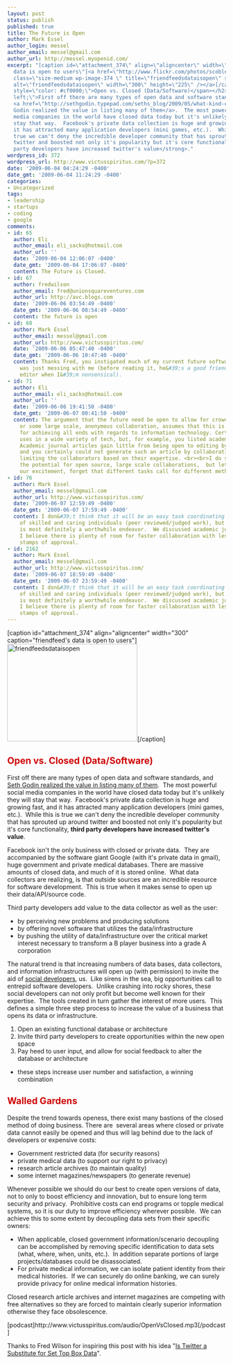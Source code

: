 ```yaml
---
layout: post
status: publish
published: true
title: The Future is Open
author: Mark Essel
author_login: messel
author_email: messel@gmail.com
author_url: http://messel.myopenid.com/
excerpt: "[caption id=\"attachment_374\" align=\"aligncenter\" width=\"300\" caption=\"friendfeed&#39;s
  data is open to users\"]<a href=\"http://www.flickr.com/photos/scobleizer/\"><img
  class=\"size-medium wp-image-374 \" title=\"friendfeedsdataisopen\" src=\"{{ site.url }}/assets/2009/06/friendfeedsdataisopen-300x225.jpg\"
  alt=\"friendfeedsdataisopen\" width=\"300\" height=\"225\" /></a>[/caption]\r\n<h2><span
  style=\"color: #cf0000;\">Open vs. Closed (Data/Software)</span></h2>\r\n<p style=\"text-align:
  left;\">First off there are many types of open data and software standards, and
  <a href=\"http://sethgodin.typepad.com/seths_blog/2009/05/what-kind-of-open-are-you-looking-for.html\">Seth
  Godin realized the value in listing many of them</a>.  The most powerful social
  media companies in the world have closed data today but it's unlikely they will
  stay that way.  Facebook's private data collection is huge and growing fast, and
  it has attracted many application developers (mini games, etc.).  While this is
  true we can't deny the incredible developer community that has sprouted up around
  twitter and boosted not only it's popularity but it's core functionality, <strong>third
  party developers have increased twitter's value</strong>."
wordpress_id: 372
wordpress_url: http://www.victusspiritus.com/?p=372
date: '2009-06-04 04:24:29 -0400'
date_gmt: '2009-06-04 11:24:29 -0400'
categories:
- Uncategorized
tags:
- leadership
- startups
- coding
- google
comments:
- id: 65
  author: Eli
  author_email: eli_sacks@hotmail.com
  author_url: ''
  date: '2009-06-04 12:06:07 -0400'
  date_gmt: '2009-06-04 17:06:07 -0400'
  content: The Future is Closed.
- id: 67
  author: fredwilson
  author_email: fred@unionsquareventures.com
  author_url: http://avc.blogs.com
  date: '2009-06-06 03:54:49 -0400'
  date_gmt: '2009-06-06 08:54:49 -0400'
  content: the future is open
- id: 68
  author: Mark Essel
  author_email: messel@gmail.com
  author_url: http://www.victusspiritus.com/
  date: '2009-06-06 05:47:40 -0400'
  date_gmt: '2009-06-06 10:47:40 -0400'
  content: Thanks Fred, you instigated much of my current future software views.  Eli
    was just messing with me (before reading it, he&#39;s a good friend and helpful
    editor when I&#39;m nonsensical).
- id: 71
  author: Eli
  author_email: eli_sacks@hotmail.com
  author_url: ''
  date: '2009-06-06 19:41:50 -0400'
  date_gmt: '2009-06-07 00:41:50 -0400'
  content: The argument that the future need be open to allow for crowd sourcing,
    or some large scale, anonymous collaboration, assumes that this is the best method
    for achieving all ends with regards to information technology. Certainly it has
    uses in a wide variety of tech, but, for example, you listed academic journals.
    Academic journal articles gain little from being open to editing by the public,
    and you certainly could not generate such an article by collaboration, without
    limiting the collaborators based on their expertise. <br><br>I do see some of
    the potential for open source, large scale collaborations,  but let us not, in
    our excitement, forget that different tasks call for different methods.
- id: 76
  author: Mark Essel
  author_email: messel@gmail.com
  author_url: http://www.victusspiritus.com/
  date: '2009-06-07 12:59:49 -0400'
  date_gmt: '2009-06-07 17:59:49 -0400'
  content: I don&#39;t think that it will be an easy task coordinating the best efforts
    of skilled and caring individuals (peer reviewed/judged work), but I think it
    is most definitely a worthwhile endeavor.  We discussed academic journals, and
    I believe there is plenty of room for faster collaboration with less institutional
    stamps of approval.
- id: 2162
  author: Mark Essel
  author_email: messel@gmail.com
  author_url: http://www.victusspiritus.com/
  date: '2009-06-07 18:59:49 -0400'
  date_gmt: '2009-06-07 23:59:49 -0400'
  content: I don&#39;t think that it will be an easy task coordinating the best efforts
    of skilled and caring individuals (peer reviewed/judged work), but I think it
    is most definitely a worthwhile endeavor.  We discussed academic journals, and
    I believe there is plenty of room for faster collaboration with less institutional
    stamps of approval.
---
```

<p>[caption id="attachment_374" align="aligncenter" width="300" caption="friendfeed&#39;s data is open to users"]<a href="http://www.flickr.com/photos/scobleizer/"><img class="size-medium wp-image-374 " title="friendfeedsdataisopen" src="{{ site.url }}/assets/2009/06/friendfeedsdataisopen-300x225.jpg" alt="friendfeedsdataisopen" width="300" height="225" /></a>[/caption]</p>
<h2><span style="color: #cf0000;">Open vs. Closed (Data/Software)</span></h2>
<p style="text-align: left;">First off there are many types of open data and software standards, and <a href="http://sethgodin.typepad.com/seths_blog/2009/05/what-kind-of-open-are-you-looking-for.html">Seth Godin realized the value in listing many of them</a>.  The most powerful social media companies in the world have closed data today but it's unlikely they will stay that way.  Facebook's private data collection is huge and growing fast, and it has attracted many application developers (mini games, etc.).  While this is true we can't deny the incredible developer community that has sprouted up around twitter and boosted not only it's popularity but it's core functionality, <strong>third party developers have increased twitter's value</strong>.<a id="more"></a><a id="more-372"></a></p>
<p style="text-align: left;">Facebook isn't the only business with closed or private data.  They are accompanied by the software giant Google (with it's private data in gmail), huge government and private medical databases. There are massive amounts of closed data, and much of it is stored online.  What data collectors are realizing, is that outside sources are an incredible resource for software development.  This is true when it makes sense to open up their data/API/source code.</p>
<p style="text-align: left;">Third party developers add value to the data collector as well as the user:</p>
<ul>
<li>by perceiving new problems and producing solutions</li>
<li>by offering novel software that utilizes the data/infrastructure</li>
<li>by pushing the utility of data/infrastructure over the critical market interest necessary to transform a B player business into a grade A corporation</li>
</ul>
<p>The natural trend is that increasing numbers of data bases, data collectors, and information infrastructures will open up (with permission) to invite the aid of <a href="http://victusfate.github.io/victusspiritus/uncategorized/2009/03/29/social-media-will-be-the-dominant-design-focus-of-the-21st-century/">social developers</a>, us.  Like sirens in the sea, big opportunities call to entrepid software developers.  Unlike crashing into rocky shores, these social developers can not only profit but become well known for their expertise.  The tools created in turn gather the interest of more users.  This defines a simple three step process to increase the value of a business that opens its data or infrastructure.</p>
<ol>
<li>Open an existing functional database or architecture</li>
<li>Invite third party developers to create opportunities within the new open space</li>
<li>Pay heed to user input, and allow for social feedback to alter the database or architecture</li>
</ol>
<ul>
<li>these steps increase user number and satisfaction, a winning combination</li>
</ul>
<h2><span style="color: #cf0000;">Walled Gardens</span></h2>
<p>Despite the trend towards openess, there exist many bastions of the closed method of doing business. There are  several areas where closed or private data cannot easily be opened and thus will lag behind due to the lack of developers or expensive costs:</p>
<ul>
<li>Government restricted data (for security reasons)</li>
<li>private medical data (to support our right to privacy)</li>
<li>research article archives (to maintain quality)</li>
<li>some internet magazines/newspapers (to generate revenue)</li>
</ul>
<p>Whenever possible we should do our best to create open versions of data, not to only to boost efficiency and innovation, but to ensure long term security and privacy.  Prohibitive costs can end programs or topple medical systems, so it is our duty to improve efficiency wherever possible.  We can achieve this to some extent by decoupling data sets from their specific owners:</p>
<ul>
<li>When applicable, closed government information/scenario decoupling can be accomplished by removing specific identification to data sets (what, where, when, units, etc.).  In addition separate portions of large projects/databases could be disassociated.</li>
<li>For private medical information, we can isolate patient identity from their medical histories.  If we can securely do online banking, we can surely provide privacy for online medical information histories.</li>
</ul>
<p>Closed research article archives and internet magazines are competing with free alternatives so they are forced to maintain clearly superior information otherwise they face obsolescence.</p>
<p>[podcast]http://www.victusspiritus.com/audio/OpenVsClosed.mp3[/podcast]</p>
<p>Thanks to Fred Wilson for inspiring this post with his idea "<a href="http://www.avc.com/a_vc/2009/06/is-twitter-a-substitute-for-set-top-box-data.html">Is Twitter a Substitute for Set Top Box Data</a>".</p>
